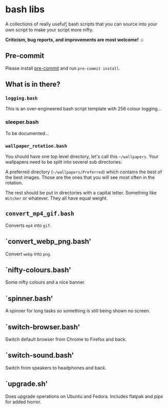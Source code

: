 # bash libs

A collections of really useful[⸮](https://en.wikipedia.org/wiki/Irony_mark) bash
scripts that you can source into your own script to make your script more nifty.

**Criticism, bug reports, and improvements are most welcome! ☺**

## Pre-commit

Please install [pre-commit](https://pre-commit.com/#install) and run
`pre-commit install`.

## What is in there?

### `logging.bash`

This is an over-engineered bash script template with 256 colour logging…

### sleeper.bash

To be documented…

### `wallpaper_rotation.bash`

You should have one top level directory, let's call this `~/wallpapers`. Your
wallpapers need to be split into several sub directories.

A preferred directory (`~/wallpapers/Preferred`) which contains the best of the
best images. Those are the ones that you will see most often in the rotation.

The rest should be put in directories with a capital letter. Something like
`Witcher` or whatever. They all have equal weight.

## `convert_mp4_gif.bash`

Converts `mp4` into `gif`.

## `convert_webp_png.bash'

Convert `webp` into `png`.

## `nifty-colours.bash'

Some nifty colours and a nice banner.

## `spinner.bash'

A spinner for long tasks so something is still being shown no screen.

## `switch-browser.bash'

Switch default browser from Chrome to Firefox and back.

## `switch-sound.bash'

Switch from speakers to headphones and back.

## `upgrade.sh'

Does upgrade operations on Ubuntu and Fedora. Includes flatpak and pipx for
added horror.
